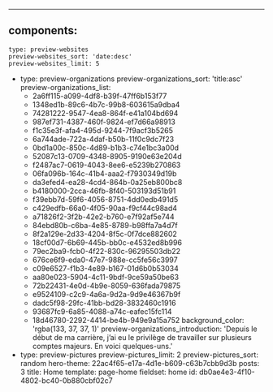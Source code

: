 ---
components:
  -
    type: preview-websites
    preview-websites_sort: 'date:desc'
    preview-websites_limit: 5
  -
    type: preview-organizations
    preview-organizations_sort: 'title:asc'
    preview-organizations_list:
      - 2a6ff115-a099-4df8-b39f-47ff6b153f77
      - 1348ed1b-89c6-4b7c-99b8-603615a9dba4
      - 74281222-9547-4ea8-864f-e41a104bd694
      - 987ef731-4387-460f-9824-ef7d66a98913
      - f1c35e3f-afa4-495d-9244-7f9acf3b5265
      - 6a744ade-722a-4daf-b50b-11f0c9dc7f23
      - 0bd1a00c-850c-4d89-b1b3-c74e1bc3a00d
      - 52087c13-0709-4348-8905-9190e63e204d
      - f2487ac7-0619-4043-8ee6-e5239b270863
      - 06fa096b-164c-41b4-aaa2-f7930349d19b
      - da3efed4-ea28-4cd4-864b-0a25eb800bc8
      - b4180000-2cca-46fb-8f40-503193d51b91
      - f39ebb7d-59f6-4056-8751-4dd0edb491d5
      - c429edfb-66a0-4f05-90aa-f9cf44c98ad4
      - a71826f2-3f2b-42e2-b760-e7f92af5e744
      - 84ebd80b-c6ba-4e85-8789-b98ffa7a4d7f
      - 8f2a129e-2d33-4204-8f5c-0f7dce882602
      - 18cf00d7-6b69-445b-bb0c-e4532ed8b996
      - 79ec2ba9-fcb0-4f22-830c-96295503db22
      - 676ce6f9-eda0-47e7-988e-cc5fe56c3997
      - c09e6527-f1b3-4e89-b167-01d6b0b53034
      - aa80e023-5904-4c11-9bdf-9ce59a50be63
      - 72b22431-4e0d-4b9e-8059-636fada79875
      - e9524109-c2c9-4a6a-9d2a-9d9e46367b9f
      - dadc5f98-29fc-41bb-bd28-3832460c1916
      - 93687fc9-6a85-4088-a74c-eafec15fc114
      - 18d46780-2292-4414-be4b-949e9a15a752
    background_color: 'rgba(133, 37, 37, 1)'
    preview-organizations_introduction: 'Depuis le début de ma carrière, j’ai eu le privilège de travailler sur plusieurs comptes majeurs. En voici quelques-uns.'
  -
    type: preview-pictures
    preview-pictures_limit: 2
    preview-pictures_sort: random
hero-theme: 22ac4f65-e17a-4d1e-b609-c63b7cbb9d3b
posts: 3
title: Home
template: page-home
fieldset: home
id: db0ae4e3-4f10-4802-bc40-0b880cbf02c7